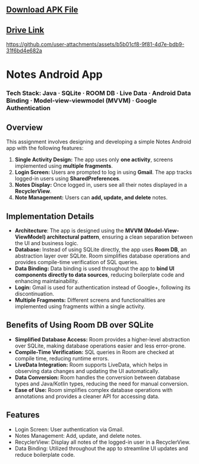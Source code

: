## [Download APK File](https://drive.google.com/file/d/1ledMlM2wXofb7zgneNrkr1yIKQbkRN_J/view?usp=sharing)
## [Drive Link](https://drive.google.com/drive/folders/11xA7Tzaut-4x-YBcNFFylloc2ySeSe11?usp=sharing)

https://github.com/user-attachments/assets/b5b01cf8-9f81-4d7e-bdb9-31f6bd4e682a

# Notes Android App

### Tech Stack: Java · SQLite · ROOM DB · Live Data · Android Data Binding · Model-view-viewmodel (MVVM) · Google Authentication

## Overview
This assignment involves designing and developing a simple Notes Android app with the following features:

1. **Single Activity Design:** The app uses only **one activity**, screens implemented using **multiple fragments**.
2. **Login Screen:** Users are prompted to log in using **Gmail**. The app tracks logged-in users using **SharedPreferences**.
3. **Notes Display:** Once logged in, users see all their notes displayed in a **RecyclerView**.
4. **Note Management:** Users can **add, update, and delete** notes.
 
## Implementation Details
- **Architecture**: The app is designed using the **MVVM (Model-View-ViewModel) architectural pattern**, ensuring a clean separation between the UI and business logic.
- **Database:** Instead of using SQLite directly, the app uses **Room DB**, an abstraction layer over SQLite. Room simplifies database operations and provides compile-time verification of SQL queries.
- **Data Binding:** Data binding is used throughout the app to **bind UI components directly to data sources**, reducing boilerplate code and enhancing maintainability.
- **Login:** Gmail is used for authentication instead of Google+, following its discontinuation.
- **Multiple Fragments:** Different screens and functionalities are implemented using fragments within a single activity.
## Benefits of Using Room DB over SQLite
- **Simplified Database Access:** Room provides a higher-level abstraction over SQLite, making database operations easier and less error-prone.
- **Compile-Time Verification:** SQL queries in Room are checked at compile time, reducing runtime errors.
- **LiveData Integration:** Room supports LiveData, which helps in observing data changes and updating the UI automatically.
- **Data Conversion:** Room handles the conversion between database types and Java/Kotlin types, reducing the need for manual conversion.
- **Ease of Use:** Room simplifies complex database operations with annotations and provides a cleaner API for accessing data.
## Features
- Login Screen: User authentication via Gmail.
- Notes Management: Add, update, and delete notes.
- RecyclerView: Display all notes of the logged-in user in a RecyclerView.
- Data Binding: Utilized throughout the app to streamline UI updates and reduce boilerplate code.
